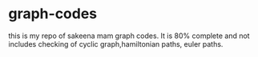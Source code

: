 # graph-codes
this is my repo of sakeena mam graph codes. It is 80% complete and not includes checking of cyclic graph,hamiltonian paths, euler paths.
